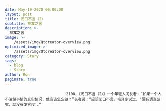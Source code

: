 ```yaml
---
date: May-19-2020 00:00:00
layout: post
title: 闭口不言（2）
subtitle: 神寓之言
description: >-
  神寓之言
image: >-
    /assets/img/Qtcreator-overview.png
optimized_image: >-
    /assets/img/Qtcreator-overview.png
category: Story
tags:
  - blog
  - Story
author: Ron
paginate: true
---
```


							　　2108，《闭口不言（2）》一个年轻人问长者：“如果一个人不清楚事情的真实情况，他应该怎么做？”长者说：“应该闭口不言。毛泽东说过，‘没有调查研究，就没有发言权’。”
							
							
						